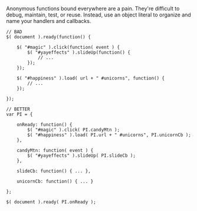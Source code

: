 <script>{
	"title": "Beware Anonymous Functions",
	"level": "beginner",
	"source": "http://jqfundamentals.com/legacy",
	"attribution": [ "jQuery Fundamentals" ]
}</script>

Anonymous functions bound everywhere are a pain. They're difficult to debug, maintain, test, or reuse. Instead, use an object literal to organize and name your handlers and callbacks.

```
// BAD
$( document ).ready(function() {

	$( "#magic" ).click(function( event ) {
		$( "#yayeffects" ).slideUp(function() {
			// ...
		});
	});

	$( "#happiness" ).load( url + " #unicorns", function() {
		// ...
	});

});

// BETTER
var PI = {

	onReady: function() {
		$( "#magic" ).click( PI.candyMtn );
		$( "#happiness" ).load( PI.url + " #unicorns", PI.unicornCb );
	},

	candyMtn: function( event ) {
		$( "#yayeffects" ).slideUp( PI.slideCb );
	},

	slideCb: function() { ... },

	unicornCb: function() { ... }

};

$( document ).ready( PI.onReady );
```
